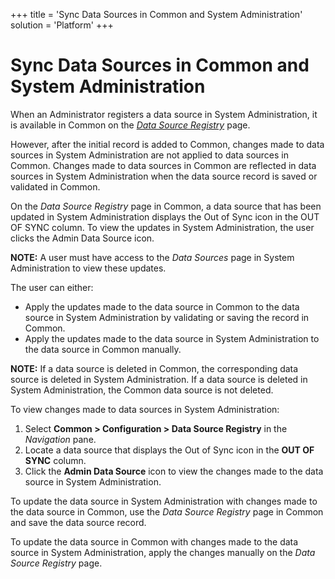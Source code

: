 +++
title = 'Sync Data Sources in Common and System Administration'
solution = 'Platform'
+++

# Sync Data Sources in Common and System Administration

When an Administrator registers a data source in System Administration,
it is available in Common on the <span style="font-style: italic;">[Data
Source Registry](../Page_Desc/Data_Source_Registry_H.htm)</span> page.  

However, after the initial record is added to Common, changes made to
data sources in System Administration are not applied to data sources in
Common. Changes made to data sources in Common are reflected in data
sources in System Administration when the data source record is saved or
validated in Common.

On the <span style="font-style: italic;">Data Source Registry</span>
page in Common, a data source that has been updated in System
Administration displays the Out of Sync icon in the OUT OF SYNC column.
To view the updates in System Administration, the user clicks the Admin
Data Source icon.

<span style="font-weight: bold;">NOTE:</span> A user must have access to
the <span style="font-style: italic;">Data Sources</span> page in System
Administration to view these updates.

The user can either:

  - Apply the updates made to the data source in Common to the data
    source in System Administration by validating or saving the record
    in Common.
  - Apply the updates made to the data source in System Administration
    to the data source in Common manually.

<span style="font-weight: bold;">NOTE:</span> If a data source is
deleted in Common, the corresponding data source is deleted in System
Administration. If a data source is deleted in System Administration,
the Common data source is not deleted.

To view changes made to data sources in System Administration:

1.  Select <span style="font-weight: bold;">Common \> Configuration \>
    Data Source Registry</span> in the
    <span style="font-style: italic;">Navigation</span> pane.
2.  Locate a data source that displays the Out of Sync icon in the
    <span style="font-weight: bold;">OUT OF SYNC</span> column.
3.  Click the <span style="font-weight: bold;">Admin Data Source</span>
    icon to view the changes made to the data source in System
    Administration.

To update the data source in System Administration with changes made to
the data source in Common, use the
<span style="font-style: italic;">Data Source Registry</span> page in
Common and save the data source record.

To update the data source in Common with changes made to the data source
in System Administration, apply the changes manually on the
<span style="font-style: italic;">Data Source Registry</span> page.
